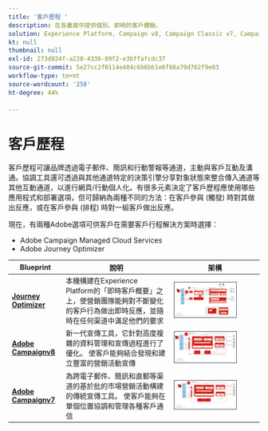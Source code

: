 ```yaml
---
title: '客戶歷程 '
description: 在各畫面中提供個別、即時的客戶體驗。
solution: Experience Platform, Campaign v8, Campaign Classic v7, Campaign Standard, Journey Optimizer
kt: null
thumbnail: null
exl-id: 273d024f-a220-4336-89f2-e3bffafcdc37
source-git-commit: 5e27cc2f0114e404c6b6bb1e6f88a79d762f9e03
workflow-type: tm+mt
source-wordcount: '258'
ht-degree: 44%

---
```


# 客戶歷程

客戶歷程可讓品牌透過電子郵件、簡訊和行動警報等通道，主動與客戶互動及溝通。協調工具還可透過與其他通道特定的決策引擎分享對象狀態來整合傳入通道等其他互動通道，以進行網頁/行動個人化。有很多元素決定了客戶歷程應使用哪些應用程式和部署選項，但可歸納為兩種不同的方法：在客戶參與 (觸發) 時對其做出反應，或在客戶參與 (排程) 時對一組客戶做出反應。

現在，有兩種Adobe選項可供客戶在需要客戶行程解決方案時選擇：

<ul><li>Adobe Campaign Managed Cloud Services</li><li>Adobe Journey Optimizer</li></ul>

| Blueprint | 說明 | 架構 |
|---|---|---|
| **[Journey Optimizer](journey-optimizer.md)** | 本機構建在Experience Platform的「即時客戶概要」之上，使營銷團隊能夠對不斷變化的客戶行為做出即時反應，並隨時在任何渠道中滿足他們的要求 | <img src="assets/ajo-architecture.svg" alt="Journey Optimizer藍圖參考架構" style="width:75%; border:1px solid #4a4a4a" /> |
| **[Adobe Campaignv8](campaign-v8.md)** | 新一代宣傳工具，它針對高度複雜的資料管理和宣傳過程進行了優化。 使客戶能夠結合發現和建立豐富的營銷活動宣傳 | <img src="assets/campaign-v8-architecture.svg" alt="市場活動v8藍圖的參考體系結構" style="width:75%; border:1px solid #4a4a4a" /> |
| **[Adobe Campaignv7](campaign-v7.md)** | 為跨電子郵件、簡訊和直郵等渠道的基於批的市場營銷活動構建的傳統宣傳工具。 使客戶能夠在單個位置協調和管理各種客戶通信 | <img src="assets/campaign-v7-architecture.svg" alt="市場活動v7藍圖的參考體系結構" style="width:75%; border:1px solid #4a4a4a" /> |

